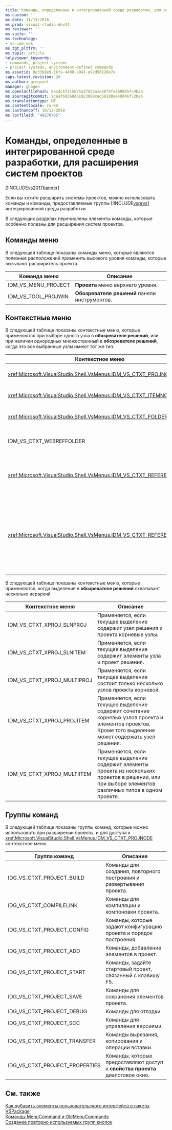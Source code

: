 ```yaml
---
title: Команды, определенные в интегрированной среде разработки, для расширения систем проектов | Документация Майкрософт
ms.custom: ''
ms.date: 11/15/2016
ms.prod: visual-studio-dev14
ms.reviewer: ''
ms.suite: ''
ms.technology:
- vs-ide-sdk
ms.tgt_pltfrm: ''
ms.topic: article
helpviewer_keywords:
- commands, project systems
- project systems, environment-defined commands
ms.assetid: 0e33b8e9-16fa-4400-a941-e92d56120e7e
caps.latest.revision: 20
ms.author: gregvanl
manager: ghogen
ms.openlocfilehash: 8ac4cb73c5875a37d25a1eb8f4fe8600657c4b2a
ms.sourcegitcommit: 9ceaf69568d61023868ced59108ae4dd46f720ab
ms.translationtype: MT
ms.contentlocale: ru-RU
ms.lasthandoff: 10/12/2018
ms.locfileid: "49270785"
---
```

# <a name="ide-defined-commands-for-extending-project-systems"></a>Команды, определенные в интегрированной среде разработки, для расширения систем проектов
[!INCLUDE[vs2017banner](../../includes/vs2017banner.md)]

Если вы хотите расширить системы проектов, можно использовать команды и команды, предоставляемые группы [!INCLUDE[vsprvs](../../includes/vsprvs-md.md)] интегрированной среды разработки.  
  
 В следующих разделах перечислены элементы команды, которые особенно полезны для расширения систем проектов.  
  
## <a name="command-menus"></a>Команды меню  
 В следующей таблице показаны команды меню, которые являются полезные расположений применить высокого уровня команды, которые вызывают расширитель проекта.  
  
|Команда меню|Описание|  
|------------------|-----------------|  
|IDM_VS_MENU_PROJECT|**Проекта** меню верхнего уровня.|  
|IDM_VS_TOOL_PROJWIN|**Обозревателе решений** панели инструментов.|  
  
## <a name="shortcut-menus"></a>Контекстные меню  
 В следующей таблице показаны контекстные меню, которые применяются при выборе одного узла в **обозревателе решений**, или при наличии однородных множественный в **обозревателе решений**, когда это все выбранные узлы имеют тот же тип.  
  
|Контекстное меню|Описание|  
|-------------------|-----------------|  
|<xref:Microsoft.VisualStudio.Shell.VsMenus.IDM_VS_CTXT_PROJNODE>|Применяется, если выбран узел проекта.|  
|<xref:Microsoft.VisualStudio.Shell.VsMenus.IDM_VS_CTXT_ITEMNODE>|Применяется, когда выбран файл.|  
|<xref:Microsoft.VisualStudio.Shell.VsMenus.IDM_VS_CTXT_FOLDERNODE>|Применяется, когда папка выбрана.|  
|IDM_VS_CTXT_WEBREFFOLDER|Применяется при выборе папки веб-ссылки.|  
|<xref:Microsoft.VisualStudio.Shell.VsMenus.IDM_VS_CTXT_REFERENCEROOT>|Применяется, когда выбран корневой узел ссылок с именем «Ссылки».|  
|<xref:Microsoft.VisualStudio.Shell.VsMenus.IDM_VS_CTXT_REFERENCE>|Применяется, когда выбраны узлы ссылок на; к ним относятся, сборка, COM и только ссылки на проект. Не поддерживает веб-ссылки.|  
  
 В следующей таблице показаны контекстные меню, которые применяются, когда выделение в **обозревателе решений** охватывает несколько иерархий  
  
|Контекстное меню|Описание|  
|-------------------|-----------------|  
|IDM_VS_CTXT_XPROJ_SLNPROJ|Применяется, если текущее выделение содержит узел решения и проекта корневые узлы.|  
|IDM_VS_CTXT_XPROJ_SLNITEM|Применяется, если текущее выделение содержит элементы узла и проект решения.|  
|IDM_VS_CTXT_XPROJ_MULTIPROJ|Применяется, если текущее выделение состоит только несколько узлов проекта корневой.|  
|IDM_VS_CTXT_XPROJ_PROJITEM|Применяется, если текущее выделение содержит сочетание корневых узлов проекта и элементов проектов. Кроме того выделение может содержать узел решения.|  
|IDM_VS_CTXT_XPROJ_MULTIITEM|Применяется, если текущее выделение содержит элементы проекта из нескольких проектов в решении, или при выборе элементов различных типов в одном проекте.|  
  
## <a name="command-groups"></a>Группы команд  
 В следующей таблице показаны группы команд, которые можно использовать при расширении проекты, и для доступа к <xref:Microsoft.VisualStudio.Shell.VsMenus.IDM_VS_CTXT_PROJNODE> контекстное меню.  
  
|Группа команд|Описание|  
|-------------------|-----------------|  
|IDG_VS_CTXT_PROJECT_BUILD|Команды для создания, повторного построения и развертывания проекта.|  
|IDG_VS_CTXT_COMPILELINK|Команды для компиляции и компоновки проекта.|  
|IDG_VS_CTXT_PROJECT_CONFIG|Команды, которые задают конфигурацию проекта и порядок построения.|  
|IDG_VS_CTXT_PROJECT_ADD|Команды, добавление элементов в проект.|  
|IDG_VS_CTXT_PROJECT_START|Команды, задайте стартовый проект, связанный с клавишу F5.|  
|IDG_VS_CTXT_PROJECT_SAVE|Команды для сохранения элементов проекта.|  
|IDG_VS_CTXT_PROJECT_DEBUG|Команды для отладки.|  
|IDG_VS_CTXT_PROJECT_SCC|Команды для управления версиями.|  
|IDG_VS_CTXT_PROJECT_TRANSFER|Команды вырезания, копирования и операции вставки.|  
|IDG_VS_CTXT_PROJECT_PROPERTIES|Команды, которые предоставляют доступ к **свойства проекта** диалоговое окно.|  
  
## <a name="see-also"></a>См. также  
 [Как добавить элементы пользовательского интерфейса в пакеты VSPackage](../../extensibility/internals/how-vspackages-add-user-interface-elements.md)   
 [Команды MenuCommand и OleMenuCommands](../../misc/menucommands-vs-olemenucommands.md)   
 [Создание повторно используемых групп кнопок](../../extensibility/creating-reusable-groups-of-buttons.md)

